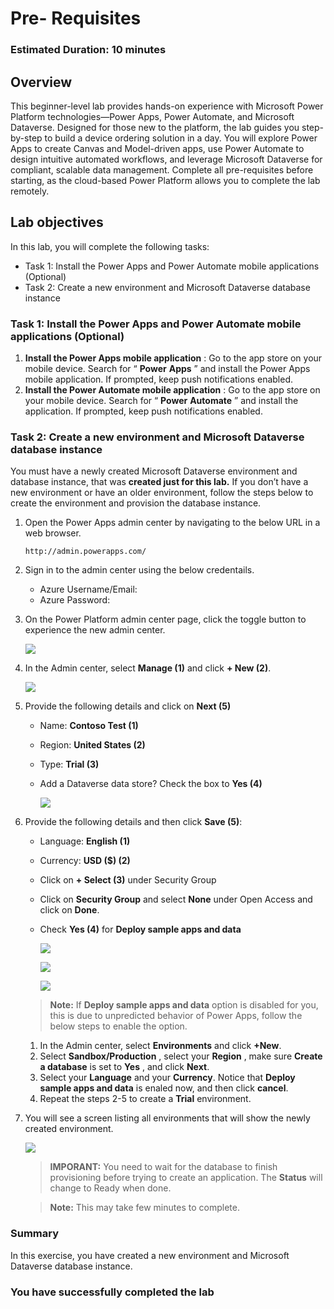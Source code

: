 # Pre- Requisites

### Estimated Duration: 10 minutes

## Overview

This beginner-level lab provides hands-on experience with Microsoft Power Platform technologies—Power Apps, Power Automate, and Microsoft Dataverse. Designed for those new to the platform, the lab guides you step-by-step to build a device ordering solution in a day. You will explore Power Apps to create Canvas and Model-driven apps, use Power Automate to design intuitive automated workflows, and leverage Microsoft Dataverse for compliant, scalable data management. Complete all pre-requisites before starting, as the cloud-based Power Platform allows you to complete the lab remotely. 

## Lab objectives

In this lab, you will complete the following tasks:

- Task 1: Install the Power Apps and Power Automate mobile applications (Optional)
- Task 2: Create a new environment and Microsoft Dataverse database instance

### Task 1: Install the Power Apps and Power Automate mobile applications (Optional)

1. **Install the Power Apps mobile application** : Go to the app store on your mobile device. Search for “ **Power**
    **Apps** ” and install the Power Apps mobile application. If prompted, keep push notifications enabled.
2. **Install the Power Automate mobile application** : Go to the app store on your mobile device. Search for “ **Power**
    **Automate** ” and install the application. If prompted, keep push notifications enabled.

### Task 2: Create a new environment and Microsoft Dataverse database instance

You must have a newly created Microsoft Dataverse environment and database instance, that was **created just for this
lab.** If you don’t have a new environment or have an older environment, follow the steps below to create the environment
and provision the database instance.

1. Open the Power Apps admin center by navigating to the below URL in a web browser.

   ```
   http://admin.powerapps.com/
   ```
1. Sign in to the admin center using the below credentails.

    * Azure Username/Email: <inject key="AzureAdUserEmail"></inject> 
    * Azure Password: <inject key="AzureAdUserPassword"></inject>

1. On the Power Platform admin center page, click the toggle button to experience the new admin center.

   ![](images/u1.png)
      
1. In the Admin center, select **Manage (1)** and click **+ New (2)**.

   ![](images/u2.png)
   
1. Provide the following details and click on **Next (5)**

   - Name: **Contoso Test (1)**
   - Region: **United States (2)**
   - Type: **Trial (3)**
   - Add a Dataverse data store? Check the box to **Yes (4)**

      ![](images/u3.png)

1. Provide the following details and then click **Save (5)**:

   - Language: **English (1)**
   - Currency: **USD ($) (2)**
   - Click on **+ Select (3)** under Security Group
   - Click on **Security Group** and select **None** under Open Access and click on **Done**.
   - Check **Yes (4)** for **Deploy sample apps and data**
  
      ![](images/u4.png)

      ![](images/u5.png)

      ![](images/u6.png)
      
   > **Note:** If  **Deploy sample apps and data** option is disabled for you, this is due to unpredicted behavior of Power Apps, follow the below steps to enable the option. 
    1. In the Admin center, select **Environments** and click **+New**.
    2. Select **Sandbox/Production** , select your **Region** , make sure **Create a database** is set to **Yes** , and click **Next**.
    3. Select your **Language** and your **Currency**. Notice that **Deploy sample apps and data** is enaled now, and then click **cancel**.
    4. Repeat the steps 2-5 to create a **Trial** environment.

1. You will see a screen listing all environments that will show the newly created environment.

   ![](images/pp5.png)
   
      > **IMPORANT:** You need to wait for the database to finish provisioning before trying to create an application. The **Status** will change to Ready when done. 

   > **Note:** This may take few minutes to complete.

### Summary

In this exercise, you have created a new environment and Microsoft Dataverse database instance.

### You have successfully completed the lab
